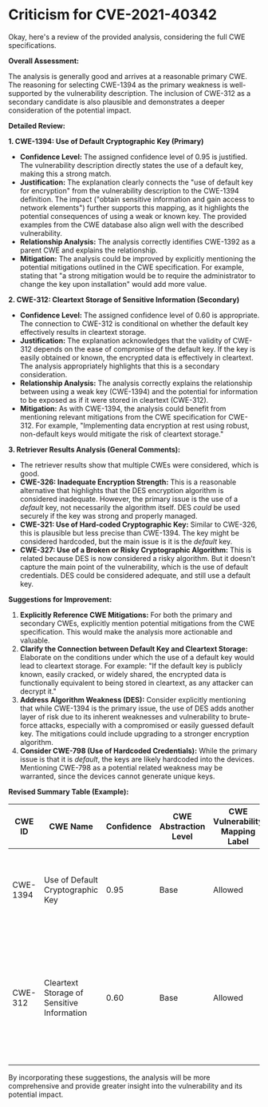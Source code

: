 # Criticism for CVE-2021-40342

Okay, here's a review of the provided analysis, considering the full CWE specifications.

**Overall Assessment:**

The analysis is generally good and arrives at a reasonable primary CWE. The reasoning for selecting CWE-1394 as the primary weakness is well-supported by the vulnerability description. The inclusion of CWE-312 as a secondary candidate is also plausible and demonstrates a deeper consideration of the potential impact.

**Detailed Review:**

**1. CWE-1394: Use of Default Cryptographic Key (Primary)**

*   **Confidence Level:** The assigned confidence level of 0.95 is justified. The vulnerability description directly states the use of a default key, making this a strong match.
*   **Justification:** The explanation clearly connects the "use of default key for encryption" from the vulnerability description to the CWE-1394 definition. The impact ("obtain sensitive information and gain access to network elements") further supports this mapping, as it highlights the potential consequences of using a weak or known key. The provided examples from the CWE database also align well with the described vulnerability.
*   **Relationship Analysis:** The analysis correctly identifies CWE-1392 as a parent CWE and explains the relationship.
*   **Mitigation:** The analysis could be improved by explicitly mentioning the potential mitigations outlined in the CWE specification. For example, stating that "a strong mitigation would be to require the administrator to change the key upon installation" would add more value.

**2. CWE-312: Cleartext Storage of Sensitive Information (Secondary)**

*   **Confidence Level:** The assigned confidence level of 0.60 is appropriate. The connection to CWE-312 is conditional on whether the default key effectively results in cleartext storage.
*   **Justification:** The explanation acknowledges that the validity of CWE-312 depends on the ease of compromise of the default key. If the key is easily obtained or known, the encrypted data is effectively in cleartext. The analysis appropriately highlights that this is a secondary consideration.
*   **Relationship Analysis:** The analysis correctly explains the relationship between using a weak key (CWE-1394) and the potential for information to be exposed as if it were stored in cleartext (CWE-312).
*   **Mitigation:** As with CWE-1394, the analysis could benefit from mentioning relevant mitigations from the CWE specification for CWE-312. For example, "Implementing data encryption at rest using robust, non-default keys would mitigate the risk of cleartext storage."

**3. Retriever Results Analysis (General Comments):**

*   The retriever results show that multiple CWEs were considered, which is good.
*   **CWE-326: Inadequate Encryption Strength:** This is a reasonable alternative that highlights that the DES encryption algorithm is considered inadequate. However, the primary issue is the use of a *default* key, not necessarily the algorithm itself. DES *could* be used securely if the key was strong and properly managed.
*   **CWE-321: Use of Hard-coded Cryptographic Key:** Similar to CWE-326, this is plausible but less precise than CWE-1394. The key might be considered hardcoded, but the main issue is it is the *default* key.
*   **CWE-327: Use of a Broken or Risky Cryptographic Algorithm:** This is related because DES is now considered a risky algorithm. But it doesn't capture the main point of the vulnerability, which is the use of default credentials. DES could be considered adequate, and still use a default key.

**Suggestions for Improvement:**

1.  **Explicitly Reference CWE Mitigations:** For both the primary and secondary CWEs, explicitly mention potential mitigations from the CWE specification. This would make the analysis more actionable and valuable.
2.  **Clarify the Connection between Default Key and Cleartext Storage:**  Elaborate on the conditions under which the use of a default key would lead to cleartext storage. For example: "If the default key is publicly known, easily cracked, or widely shared, the encrypted data is functionally equivalent to being stored in cleartext, as any attacker can decrypt it."
3.  **Address Algorithm Weakness (DES):** Consider explicitly mentioning that while CWE-1394 is the primary issue, the use of DES adds another layer of risk due to its inherent weaknesses and vulnerability to brute-force attacks, especially with a compromised or easily guessed default key. The mitigations could include upgrading to a stronger encryption algorithm.
4. **Consider CWE-798 (Use of Hardcoded Credentials):** While the primary issue is that it is *default*, the keys are likely hardcoded into the devices. Mentioning CWE-798 as a potential related weakness may be warranted, since the devices cannot generate unique keys.

**Revised Summary Table (Example):**

| CWE ID | CWE Name | Confidence | CWE Abstraction Level | CWE Vulnerability Mapping Label | CWE-Vulnerability Mapping Notes |
|---|---|---|---|---|---|
| CWE-1394 | Use of Default Cryptographic Key | 0.95 | Base | Allowed | Primary CWE. Mitigation: Require administrator to change the key upon installation. |
| CWE-312 | Cleartext Storage of Sensitive Information | 0.60 | Base | Allowed | Secondary Candidate. Dependent on the ease of compromise of the default key. Mitigation: Encrypt data at rest with strong, non-default keys. |

By incorporating these suggestions, the analysis will be more comprehensive and provide greater insight into the vulnerability and its potential impact.